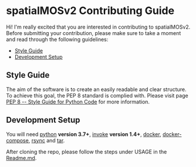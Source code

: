 # spatialMOSv2 Contributing Guide
Hi! I'm really excited that you are interested in contributing to spatialMOSv2. Before submitting your contribution, please make sure to take a moment and read through the following guidelines:

- [Style Guide](#style-guide)
- [Development Setup](#development-setup)


## Style Guide
The aim of the software is to create an easily readable and clear structure. To achieve this goal, the PEP 8 standard is complied with. Please visit page [PEP 8 -- Style Guide for Python Code](https://www.python.org/dev/peps/pep-0008/) for more information.


## Development Setup
You will need [python](https://www.python.org/) **version 3.7+**, [invoke](http://www.pyinvoke.org/installing.html) **version 1.4+**, [docker](https://www.docker.com/), [docker-compose](https://docs.docker.com/compose/), [rsync](https://rsync.samba.org/) and [tar](https://www.gnu.org/software/tar/).

After cloning the repo, please follow the steps under USAGE in the [Readme.md](./Readme.md).
